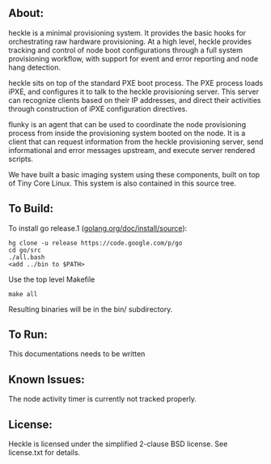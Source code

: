
About: 
------

heckle is a minimal provisioning system. It provides the basic hooks
for orchestrating raw hardware provisioning. At a high level, heckle
provides tracking and control of node boot configurations through a
full system provisioning workflow, with support for event and error
reporting and node hang detection. 

heckle sits on top of the standard PXE boot process. The PXE process
loads iPXE, and configures it to talk to the heckle provisioning
server. This server can recognize clients based on their IP addresses,
and direct their activities through construction of iPXE configuration
directives. 

flunky is an agent that can be used to coordinate the node
provisioning process from inside the provisioning system booted on the
node. It is a client that can request information from the heckle
provisioning server, send informational and error messages upstream,
and execute server rendered scripts. 

We have built a basic imaging system using these components, built on
top of Tiny Core Linux. This system is also contained in this source
tree. 

To Build:
---------

To install go release.1 ([golang.org/doc/install/source](http://golang.org/doc/install/source)):
    
    hg clone -u release https://code.google.com/p/go
    cd go/src
    ./all.bash
    <add ../bin to $PATH>

Use the top level Makefile

    make all

Resulting binaries will be in the bin/ subdirectory.

To Run:
-------

This documentations needs to be written

Known Issues:
-------------

The node activity timer is currently not tracked properly.

License:
--------

Heckle is licensed under the simplified 2-clause BSD license. See
license.txt for details.